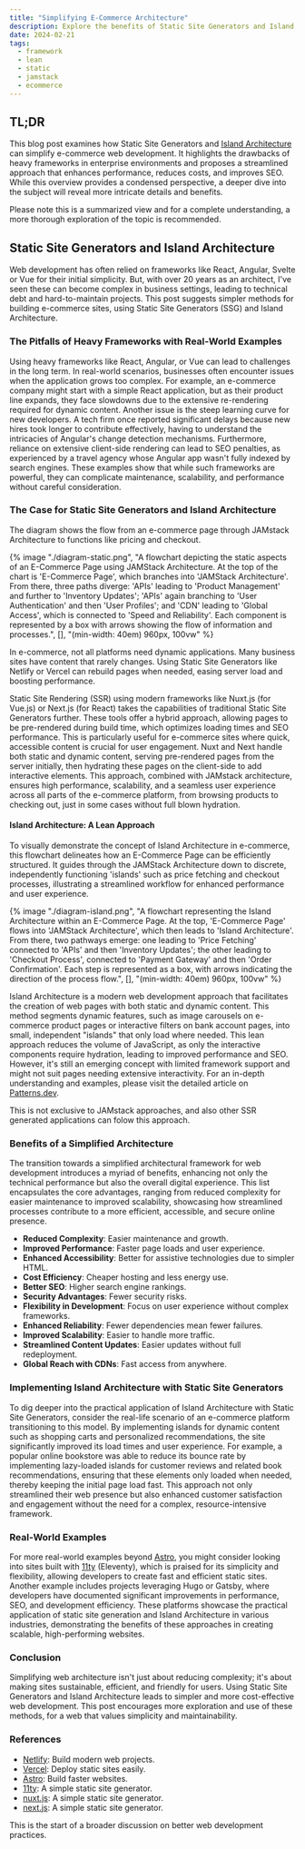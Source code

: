 ```yaml
---
title: "Simplifying E-Commerce Architecture"
description: Explore the benefits of Static Site Generators and Island Architecture for e-commerce with our expert guide. Learn how to simplify your web development process, enhance performance, and reduce costs, all while improving SEO and user experience. Perfect for businesses seeking sustainable, efficient digital solutions.
date: 2024-02-21
tags:
  - framework
  - lean
  - static
  - jamstack
  - ecommerce
---
```


## TL;DR

This blog post examines how Static Site Generators and [Island Architecture](https://www.patterns.dev/vanilla/islands-architecture) can simplify e-commerce web development. It highlights the drawbacks of heavy frameworks in enterprise environments and proposes a streamlined approach that enhances performance, reduces costs, and improves SEO. While this overview provides a condensed perspective, a deeper dive into the subject will reveal more intricate details and benefits.

Please note this is a summarized view and for a complete understanding, a more thorough exploration of the topic is recommended.

## Static Site Generators and Island Architecture

Web development has often relied on frameworks like React, Angular, Svelte or Vue for their initial simplicity. But, with over 20 years as an architect, I've seen these can become complex in business settings, leading to technical debt and hard-to-maintain projects. This post suggests simpler methods for building e-commerce sites, using Static Site Generators (SSG) and Island Architecture.

### The Pitfalls of Heavy Frameworks with Real-World Examples

Using heavy frameworks like React, Angular, or Vue can lead to challenges in the long term. In real-world scenarios, businesses often encounter issues when the application grows too complex. For example, an e-commerce company might start with a simple React application, but as their product line expands, they face slowdowns due to the extensive re-rendering required for dynamic content. Another issue is the steep learning curve for new developers. A tech firm once reported significant delays because new hires took longer to contribute effectively, having to understand the intricacies of Angular's change detection mechanisms. Furthermore, reliance on extensive client-side rendering can lead to SEO penalties, as experienced by a travel agency whose Angular app wasn't fully indexed by search engines. These examples show that while such frameworks are powerful, they can complicate maintenance, scalability, and performance without careful consideration.

### The Case for Static Site Generators and Island Architecture

The diagram shows the flow from an e-commerce page through JAMstack Architecture to functions like pricing and checkout.

{% image "./diagram-static.png", "A flowchart depicting the static aspects of an E-Commerce Page using JAMStack Architecture. At the top of the chart is 'E-Commerce Page', which branches into 'JAMStack Architecture'. From there, three paths diverge: 'APIs' leading to 'Product Management' and further to 'Inventory Updates'; 'APIs' again branching to 'User Authentication' and then 'User Profiles'; and 'CDN' leading to 'Global Access', which is connected to 'Speed and Reliability'. Each component is represented by a box with arrows showing the flow of information and processes.", [], "(min-width: 40em) 960px, 100vw" %}

In e-commerce, not all platforms need dynamic applications. Many business sites have content that rarely changes. Using Static Site Generators like Netlify or Vercel can rebuild pages when needed, easing server load and boosting performance.

Static Site Rendering (SSR) using modern frameworks like Nuxt.js (for Vue.js) or Next.js (for React) takes the capabilities of traditional Static Site Generators further. These tools offer a hybrid approach, allowing pages to be pre-rendered during build time, which optimizes loading times and SEO performance. This is particularly useful for e-commerce sites where quick, accessible content is crucial for user engagement. Nuxt and Next handle both static and dynamic content, serving pre-rendered pages from the server initially, then hydrating these pages on the client-side to add interactive elements. This approach, combined with JAMstack architecture, ensures high performance, scalability, and a seamless user experience across all parts of the e-commerce platform, from browsing products to checking out, just in some cases without full blown hydration.

#### Island Architecture: A Lean Approach

To visually demonstrate the concept of Island Architecture in e-commerce, this flowchart delineates how an E-Commerce Page can be efficiently structured. It guides through the JAMStack Architecture down to discrete, independently functioning 'islands' such as price fetching and checkout processes, illustrating a streamlined workflow for enhanced performance and user experience.

{% image "./diagram-island.png", "A flowchart representing the Island Architecture within an E-Commerce Page. At the top, 'E-Commerce Page' flows into 'JAMStack Architecture', which then leads to 'Island Architecture'. From there, two pathways emerge: one leading to 'Price Fetching' connected to 'APIs' and then 'Inventory Updates'; the other leading to 'Checkout Process', connected to 'Payment Gateway' and then 'Order Confirmation'. Each step is represented as a box, with arrows indicating the direction of the process flow.", [], "(min-width: 40em) 960px, 100vw" %}

Island Architecture is a modern web development approach that facilitates the creation of web pages with both static and dynamic content. This method segments dynamic features, such as image carousels on e-commerce product pages or interactive filters on bank account pages, into small, independent "islands" that only load where needed. This lean approach reduces the volume of JavaScript, as only the interactive components require hydration, leading to improved performance and SEO. However, it's still an emerging concept with limited framework support and might not suit pages needing extensive interactivity. For an in-depth understanding and examples, please visit the detailed article on [Patterns.dev](https://www.patterns.dev/vanilla/islands-architecture).

This is not exclusive to JAMstack approaches, and also other SSR generated applications can folow this approach.

### Benefits of a Simplified Architecture

The transition towards a simplified architectural framework for web development introduces a myriad of benefits, enhancing not only the technical performance but also the overall digital experience. This list encapsulates the core advantages, ranging from reduced complexity for easier maintenance to improved scalability, showcasing how streamlined processes contribute to a more efficient, accessible, and secure online presence.

- **Reduced Complexity**: Easier maintenance and growth.
- **Improved Performance**: Faster page loads and user experience.
- **Enhanced Accessibility**: Better for assistive technologies due to simpler HTML.
- **Cost Efficiency**: Cheaper hosting and less energy use.
- **Better SEO**: Higher search engine rankings.
- **Security Advantages**: Fewer security risks.
- **Flexibility in Development**: Focus on user experience without complex frameworks.
- **Enhanced Reliability**: Fewer dependencies mean fewer failures.
- **Improved Scalability**: Easier to handle more traffic.
- **Streamlined Content Updates**: Easier updates without full redeployment.
- **Global Reach with CDNs**: Fast access from anywhere.

### Implementing Island Architecture with Static Site Generators

To dig deeper into the practical application of Island Architecture with Static Site Generators, consider the real-life scenario of an e-commerce platform transitioning to this model. By implementing islands for dynamic content such as shopping carts and personalized recommendations, the site significantly improved its load times and user experience. For example, a popular online bookstore was able to reduce its bounce rate by implementing lazy-loaded islands for customer reviews and related book recommendations, ensuring that these elements only loaded when needed, thereby keeping the initial page load fast. This approach not only streamlined their web presence but also enhanced customer satisfaction and engagement without the need for a complex, resource-intensive framework.

### Real-World Examples

For more real-world examples beyond [Astro](https://astro.build/), you might consider looking into sites built with [11ty](https://www.11ty.dev/) (Eleventy), which is praised for its simplicity and flexibility, allowing developers to create fast and efficient static sites. Another example includes projects leveraging Hugo or Gatsby, where developers have documented significant improvements in performance, SEO, and development efficiency. These platforms showcase the practical application of static site generation and Island Architecture in various industries, demonstrating the benefits of these approaches in creating scalable, high-performing websites.

### Conclusion

Simplifying web architecture isn't just about reducing complexity; it's about making sites sustainable, efficient, and friendly for users. Using Static Site Generators and Island Architecture leads to simpler and more cost-effective web development. This post encourages more exploration and use of these methods, for a web that values simplicity and maintainability.

### References

- [Netlify](https://www.netlify.com/): Build modern web projects.
- [Vercel](https://vercel.com/): Deploy static sites easily.
- [Astro](https://astro.build/): Build faster websites.
- [11ty](https://www.11ty.dev/): A simple static site generator.
- [nuxt.js](https://nuxt.com/): A simple static site generator.
- [next.js](https://nextjs.org/): A simple static site generator.

This is the start of a broader discussion on better web development practices.
